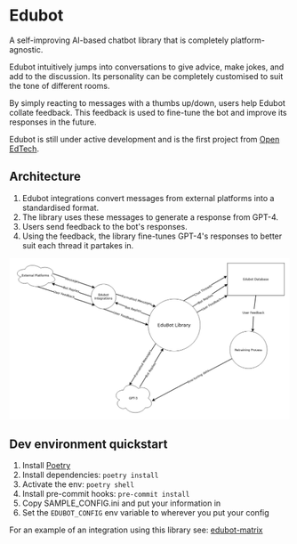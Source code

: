 # Edubot

A self-improving AI-based chatbot library that is completely platform-agnostic.

Edubot intuitively jumps into conversations to give advice, make jokes, and add to the discussion. Its personality can be completely customised to suit the tone of different rooms.

By simply reacting to messages with a thumbs up/down, users help Edubot collate feedback. This feedback is used to fine-tune the bot and improve its responses in the future.

Edubot is still under active development and is the first project from [Open EdTech](https://openedtech.global).

## Architecture
1. Edubot integrations convert messages from external platforms into a standardised format.
1. The library uses these messages to generate a response from GPT-4.
1. Users send feedback to the bot's responses.
1. Using the feedback, the library fine-tunes GPT-4's responses to better suit each thread it partakes in.

![Edubot Architecture Diagram](docs/edubot.png)

## Dev environment quickstart
1. Install [Poetry](https://python-poetry.org/docs/)
1. Install dependencies: `poetry install`
1. Activate the env: `poetry shell`
1. Install pre-commit hooks: `pre-commit install`
1. Copy SAMPLE_CONFIG.ini and put your information in
1. Set the `EDUBOT_CONFIG` env variable to wherever you put your config

For an example of an integration using this library see: [edubot-matrix](https://github.com/openedtech/edubot-matrix)
